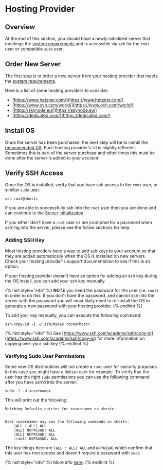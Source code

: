 # Hosting Provider

## Overview

At the end of this section, you should have a newly initialized server that meetings the [system requirements](../system-requirements.md) and is accessible via `ssh` for the `root` user or compatible `sudo` user. 

## Order New Server

The first step is to order a new server from your hosting provider that meets the [system requirements](../system-requirements.md). 

Here is a list of some hosting providers to consider:

* [https://www.hetzner.com/](https://www.hetzner.com/)
* [https://www.ovh.com/world/](https://www.ovh.com/world/)
* [https://skynode.eu/](https://skynode.eu/)
* [https://dedicated.com/](https://dedicated.com/)

## Install OS

Once the server has been purchased, the next step will be to install the [recommended OS](../system-requirements.md#system-os). Each hosting provider's UI is slightly different. Sometimes this is part of the server purchase and other times this must be done after the server is added to your account. 

## Verify SSH Access

Once the OS is installed, verify that you have ssh access to the `root` user, or similiar `sudo` user.

```text
ssh root@<host>
```

If you are able to successfully ssh into the `root` user then you are done and can continue to the [Server Initialization](server-initialization.md).

If you either don't have a `root` user or are prompted for a password when ssh'ing into the server, please see the follow sections for help.

### Adding SSH Key

Most hosting providers have a way to add ssh keys to your account so that they are added automatically when the OS is installed on new servers. Check your hosting provider's support documentation to see if this is an option.

If your hosting provider doesn't have an option for adding an ssh key during the OS install, you can add your ssh key manually. 

{% hint style="info" %}
**NOTE** you need the password for the user \(i.e. `root`\) in order to do this. If you don't have the password, and cannot ssh into the server with the password you will most likely need to re-install the OS to generate a new password with your hosting provider. 
{% endhint %}

To add your key manually, you can execute the following command:

```text
ssh-copy-id -i ~/.ssh/mykey root@<host>
```

{% hint style="info" %}
See [https://www.ssh.com/academy/ssh/copy-id](https://www.ssh.com/academy/ssh/copy-id) for more information on copying over your ssh key
{% endhint %}

### Verifying Sudo User Permissions

Some new OS distributions will not create a `root` user for security purposes. In this case you might have a `debian` user for example. To verify that the user has the right `sudo` permissions you can use the following command after you have ssh'd into the server:

```text
sudo -l -U <username>
```

This will print out the following:

```text
Matching Defaults entries for <username> on <host>: 
   ...
   
User <username> may run the following commands on <host>:
    (ALL : ALL) ALL
    (ALL) NOPASSWD: ALL
    (ALL) NOPASSWD: ALL
    (root) NOPASSWD: ALL
```

The key things here are `(ALL : ALL) ALL` and `NOPASSWD` which confirm that this user has root access and doesn't require a password with `sudo`.

{% hint style="info" %}
More info [here](https://unix.stackexchange.com/questions/50785/how-do-i-find-out-if-i-am-sudoer).
{% endhint %}



